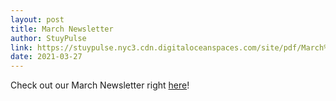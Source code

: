 ```yaml
---
layout: post
title: March Newsletter
author: StuyPulse
link: https://stuypulse.nyc3.cdn.digitaloceanspaces.com/site/pdf/March%20Newsletter%202021.pdf
date: 2021-03-27
---
```

Check out our March Newsletter right [here](https://stuypulse.nyc3.cdn.digitaloceanspaces.com/site/pdf/March%20Newsletter%202021.pdf)!
